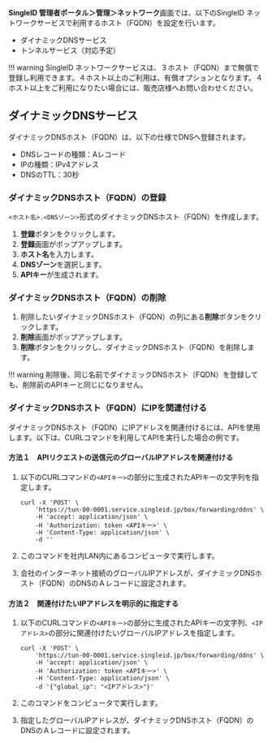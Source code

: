 **SingleID 管理者ポータル＞管理＞ネットワーク**画面では、以下のSingleID ネットワークサービスで利用するホスト（FQDN）を設定を行います。

* ダイナミックDNSサービス
* トンネルサービス（対応予定）

!!! warning
    SingleID ネットワークサービスは、３ホスト（FQDN）まで無償で登録し利用できます。４ホスト以上のご利用は、有償オプションとなります。４ホスト以上をご利用になりたい場合には、販売店様へお問い合わせください。

## ダイナミックDNSサービス

ダイナミックDNSホスト（FQDN）は、以下の仕様でDNSへ登録されます。

* DNSレコードの種類：Aレコード
* IPの種類：IPv4アドレス
* DNSのTTL：30秒

### ダイナミックDNSホスト（FQDN）の登録
`<ホスト名>.<DNSゾーン>`形式のダイナミックDNSホスト（FQDN）を作成します。

1. **登録**ボタンをクリックします。
2. **登録**画面がポップアップします。
3. **ホスト名**を入力します。
4. **DNSゾーン**を選択します。
5. **APIキー**が生成されます。

### ダイナミックDNSホスト（FQDN）の削除

1. 削除したいダイナミックDNSホスト（FQDN）の列にある**削除**ボタンをクリックします。
2. **削除**画面がポップアップします。
3. **削除**ボタンをクリックし、ダイナミックDNSホスト（FQDN）を削除します。

!!! warning
    削除後、同じ名前でダイナミックDNSホスト（FQDN）を登録しても、削除前のAPIキーと同じになりません。

### ダイナミックDNSホスト（FQDN）にIPを関連付ける
ダイナミックDNSホスト（FQDN）にIPアドレスを関連付けるには、APIを使用します。以下は、CURLコマンドを利用してAPIを実行した場合の例です。

#### 方法１　APIリクエストの送信元のグローバルIPアドレスを関連付ける

1. 以下のCURLコマンドの`<APIキー>`の部分に生成されたAPIキーの文字列を指定します。

    ```
    curl -X 'POST' \
        'https://tun-00-0001.service.singleid.jp/box/forwarding/ddns' \
        -H 'accept: application/json' \
        -H 'Authorization: token <APIキー>' \
        -H 'Content-Type: application/json' \
        -d ''
    ```

2. このコマンドを社内LAN内にあるコンピュータで実行します。
3. 会社のインターネット接続のグローバルIPアドレスが、ダイナミックDNSホスト（FQDN）のDNSのＡレコードに設定されます。

#### 方法２　関連付けたいIPアドレスを明示的に指定する

1. 以下のCURLコマンドの`<APIキー>`の部分に生成されたAPIキーの文字列、`<IPアドレス>`の部分に関連付けたいグローバルIPアドレスを指定します。

    ```
    curl -X 'POST' \
        'https://tun-00-0001.service.singleid.jp/box/forwarding/ddns' \
        -H 'accept: application/json' \
        -H 'Authorization: token <APIキー>' \
        -H 'Content-Type: application/json' \
        -d '{"global_ip": "<IPアドレス>"}'
    ```

2. このコマンドをコンピュータで実行します。
3. 指定したグローバルIPアドレスが、ダイナミックDNSホスト（FQDN）のDNSのＡレコードに設定されます。

